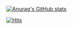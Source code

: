 [![Anurag's GitHub stats](https://github-readme-stats.vercel.app/api?username=nabomhalang&theme=dracula)](https://github.com/anuraghazra/github-readme-stats)

[![Hits](https://hits.seeyoufarm.com/api/count/incr/badge.svg?url=https%3A%2F%2Fgithub.com%2Fgjbae1212%2Fhit-counter&count_bg=%23BC7EE7&title_bg=%23555555&icon=&icon_color=%23E7E7E7&title=hits&edge_flat=false)](https://hits.seeyoufarm.com)
